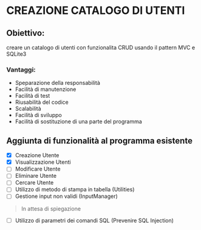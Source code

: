 # CREAZIONE CATALOGO DI UTENTI

## Obiettivo: 

creare un catalogo di utenti con funzionalita CRUD usando il pattern MVC e SQLite3


### Vantaggi:

- Speparazione della responsabilità
- Facilità di manutenzione
- Facilità di test
- Riusabilità del codice
- Scalabilità
- Facilità di sviluppo
- Facilità di sostituzione di una parte del programma

## Aggiunta di funzionalità al programma esistente

- [x] Creazione Utente
- [x] Visualizzazione Utenti
- [ ] Modificare Utente
- [ ] Eliminare Utente
- [ ] Cercare Utente
- [ ] Utilizzo di metodo di stampa in tabella (Utilities)
- [ ] Gestione input non validi (InputManager)

> In attesa di spiegazione

- [ ] Utilizzo di parametri dei comandi SQL (Prevenire SQL Injection)

